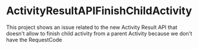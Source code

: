 # ActivityResultAPIFinishChildActivity
This project shows an issue related to the new Activity Result API that doesn't allow to finish child activity from a parent Activity because we don't have the RequestCode
